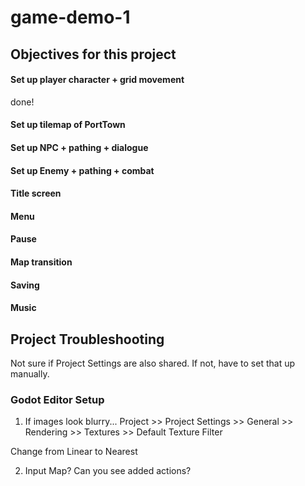 # game-demo-1


## Objectives for this project

#### Set up player character + grid movement
done!
#### Set up tilemap of PortTown
#### Set up NPC + pathing + dialogue
#### Set up Enemy + pathing + combat
#### Title screen
#### Menu
#### Pause
#### Map transition
#### Saving
#### Music

## Project Troubleshooting

Not sure if Project Settings are also shared. If not, have to set that up manually. 

### Godot Editor Setup
1. If images look blurry...
Project >> Project Settings >> General >> Rendering >> Textures >> Default Texture Filter

  Change from Linear to Nearest

2. Input Map? Can you see added actions?
